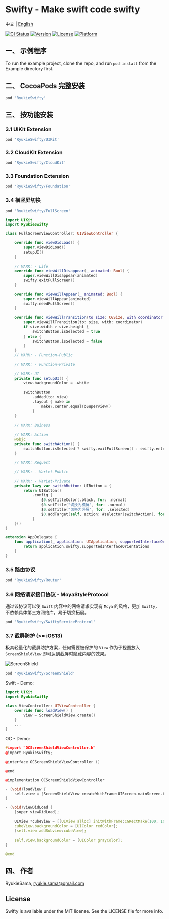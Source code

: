 # Swifty - Make swift code swifty

中文 | [English](README-EN.md)

[![CI Status](https://img.shields.io/travis/RyukieSama/RyukieSwifty.svg?style=flat)](https://travis-ci.org/RyukieSama/RyukieSwifty)
[![Version](https://img.shields.io/cocoapods/v/RyukieSwifty.svg?style=flat)](https://cocoapods.org/pods/RyukieSwifty)
[![License](https://img.shields.io/cocoapods/l/RyukieSwifty.svg?style=flat)](https://cocoapods.org/pods/RyukieSwifty)
[![Platform](https://img.shields.io/cocoapods/p/Swifty.svg?style=flat)](https://cocoapods.org/pods/RyukieSwifty)

## 一、 示例程序

To run the example project, clone the repo, and run `pod install` from the Example directory first.

## 二、 CocoaPods 完整安装

```ruby
pod 'RyukieSwifty'
```

## 三、 按功能安装

### 3.1 UIKit Extension

```ruby
pod 'RyukieSwifty/UIKit'
```

### 3.2 CloudKit Extension

```ruby
pod 'RyukieSwifty/CloudKit'
```

### 3.3 Foundation Extension

```ruby
pod 'RyukieSwifty/Foundation'
```

### 3.4 横竖屏切换 

```ruby
pod 'RyukieSwifty/FullScreen'
```

```swift
import UIKit
import RyukieSwifty

class FullScreenViewController: UIViewController {

    override func viewDidLoad() {
        super.viewDidLoad()
        setupUI()
    }
    
    // MARK: - Life
    override func viewWillDisappear(_ animated: Bool) {
        super.viewWillDisappear(animated)
        swifty.exitFullScreen()
    }
    
    override func viewWillAppear(_ animated: Bool) {
        super.viewWillAppear(animated)
        swifty.needFullScreen()
    }
    
    override func viewWillTransition(to size: CGSize, with coordinator: UIViewControllerTransitionCoordinator) {
        super.viewWillTransition(to: size, with: coordinator)
        if size.width > size.height {
            switchButton.isSelected = true
        } else {
            switchButton.isSelected = false
        }
    }
    // MARK: - Function-Public
    
    // MARK: - Function-Private
    
    // MARK: UI
    private func setupUI() {
        view.backgroundColor = .white
        
        switchButton
            .added(to: view)
            .layout { make in
                make?.center.equalToSuperview()
            }
    }
    
    // MARK: Buiness
    
    // MARK: Action
    @objc
    private func switchAction() {
        switchButton.isSelected ? swifty.exitFullScreen() : swifty.enterFullScreen()
    }
    
    // MARK: Request
    
    // MARK: - VarLet-Public
    
    // MARK: - VarLet-Private
    private lazy var switchButton: UIButton = {
        return UIButton()
            .config {
                $0.setTitleColor(.black, for: .normal)
                $0.setTitle("切换为横屏", for: .normal)
                $0.setTitle("切换为竖屏", for: .selected)
                $0.addTarget(self, action: #selector(switchAction), for: .touchUpInside)
            }
    }()
}

extension AppDelegate {
    func application(_ application: UIApplication, supportedInterfaceOrientationsFor window: UIWindow?) -> UIInterfaceOrientationMask {
        return application.swifty.supportedInterfaceOrientations
    }
}
```

### 3.5 路由协议

```ruby
pod 'RyukieSwifty/Router'
```

### 3.6 网络请求接口协议 - MoyaStyleProtocol

通过该协议可以使 `Swift` 内容中的网络请求实现有 `Moya` 的风格，更加 `Swifty`，不依赖具体第三方网络库，易于切换拓展。

```ruby
pod 'RyukieSwifty/SwiftyServiceProtocol'
```

### 3.7 截屏防护 (>= iOS13)

极其轻量化的截屏防护方案，任何需要被保护的 `View` 作为子视图放入 `ScreenShieldView` 即可达到截屏时隐藏内容的效果。

![ScreenShield](ScreenShield.gif)

```ruby
pod 'RyukieSwifty/ScreenShield'
```

Swift - Demo: 

```Swift
import UIKit
import RyukieSwifty

class ViewController: UIViewController {
    override func loadView() {
        view = ScreenShieldView.create()
    }
    ...
}
```

OC - Demo:

```C++
#import "OCScreenShieldViewController.h"
@import RyukieSwifty;

@interface OCScreenShieldViewController ()

@end

@implementation OCScreenShieldViewController

- (void)loadView {
    self.view = [ScreenShieldView createWithFrame:UIScreen.mainScreen.bounds];
}

- (void)viewDidLoad {
    [super viewDidLoad];
    
    UIView *cubeView = [[UIView alloc] initWithFrame:CGRectMake(100, 100, 100, 100)];
    cubeView.backgroundColor = [UIColor redColor];
    [self.view addSubview:cubeView];
    
    self.view.backgroundColor = [UIColor grayColor];
}

@end
```

## 四、 作者

RyukieSama, ryukie.sama@gmail.com

## License

Swifty is available under the MIT license. See the LICENSE file for more info.


